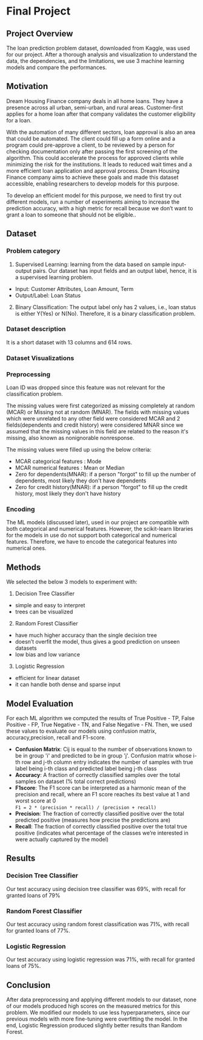 # Final Project 

## Project Overview 

The loan prediction problem dataset, downloaded from Kaggle, was used for our project. After a thorough analysis and visualization to understand the data, the dependencies, and the limitations, we use 3 machine learning models and compare the performances.

## Motivation
Dream Housing Finance company deals in all home loans. They have a presence across all urban, semi-urban, and rural areas. Customer-first applies for a home loan after that company validates the customer eligibility for a loan.

With the automation of many different sectors, loan approval is also an area that could be automated. The client could fill up a form online and a program could pre-approve a client, to be reviewed by a person for checking documentation only after passing the first screening of the algorithm. This could accelerate the process for approved clients while minimizing the risk for the institutions. It leads to reduced wait times and a more efficient loan application and approval process. Dream Housing Finance company aims to achieve these goals and made this dataset accessible, enabling researchers to develop models for this purpose.

To develop an efficient model for this purpose, we need to first try out different models, run a number of experiments aiming to increase the prediction accuracy, with a high metric for recall because we don’t want to grant a loan to someone that should not be eligible..


## Dataset

### Problem category

1. Supervised Learning:  learning from the data based on sample input-output pairs. Our dataset has input fields and an output label, hence, it is a supervised learning problem.
  - Input: Customer Attributes, Loan Amount, Term
  - Output/Label:  Loan Status
2. Binary Classification:  The output label only has 2 values, i.e., loan status is either Y(Yes) or N(No). Therefore, it is a binary classification problem.

### Dataset description

It is a short dataset with 13 columns and 614 rows. 

### Dataset Visualizations


### Preprocessing

Loan ID was dropped since this feature was not relevant for the classification problem.

The missing values were first categorized as missing completely at random (MCAR) or Missing not at random (MNAR). The fields with missing values which were unrelated to any other field were considered MCAR and 2 fields(dependents and credit history) were considered MNAR since we assumed that the missing values in this field are related to the reason it's missing, also known as nonignorable nonresponse.

The missing values were filled up using the below criteria:
- MCAR categorical features : Mode
- MCAR numerical features : Mean or Median
- Zero for dependents(MNAR): if a person "forgot" to fill up the number of dependents, most likely they don't have dependents
- Zero for credit history(MNAR): if a person "forgot" to fill up the credit history, most likely they don't have history


### Encoding

The ML models (discussed later), used in our project are compatible with both categorical and numerical features. However, the scikit-learn libraries for the models in use do not support both categorical and numerical features. Therefore, we have to encode the categorical features into numerical ones.


## Methods
We selected the below 3 models to experiment with: 
  
  1. Decision Tree Classifier
  - simple and easy to interpret
  - trees can be visualized
  
  2. Random Forest Classifier
  - have much higher accuracy than the single decision tree
  - doesn’t overfit the model, thus gives a good prediction on unseen datasets
  - low bias and low variance

3. Logistic Regression
  - efficient for linear dataset
  - it can handle both dense and sparse input

## Model Evaluation

For each ML algorithm we computed the results of True Positive - TP, False Positive - FP, True Negative - TN, and False Negative - FN. Then, we used these values to evaluate our models using confusion matrix, accuracy,precision, recall and F1-score.

  - **Confusion Matrix**: Cij is equal to the number of observations known to be in group 'i' and predicted to be in group 'j'. Confusion matrix whose i-th row and j-th column entry indicates the number of samples with true label being i-th class and predicted label being j-th class
  - **Accuracy**:  A fraction of correctly classified samples over the total samples on dataset (% total correct predictions)
  - **F1score**: The F1 score can be interpreted as a harmonic mean of the precision and recall, where an F1 score reaches its best value at 1 and worst score at 0  
       `F1 = 2 * (precision * recall) / (precision + recall)` 
  - **Precision**: The fraction of correctly classified positive over the total predicted positive (measures how precise the predictions are)
  - **Recall**: The fraction of correctly classified positive over the total true positive (indicates what percentage of the classes we’re interested in were actually captured by the model)

## Results

### Decision Tree Classifier
Our test accuracy using decision tree classifier was 69%, with recall for granted loans of 79%

### Random Forest Classifier
Our test accuracy using random forest classification was 71%, with recall for granted loans of 77%.

### Logistic Regression
Our test accuracy using logistic regression was 71%, with recall for granted loans of 75%.

## Conclusion

After data preprocessing and applying different models to our dataset, none of our models produced high scores on the measured metrics for this problem. We modified our models to use less hyperparameters, since our previous models with more fine-tuning were overfitting the model. In the end, Logistic Regression produced slightly better results than Random Forest.
